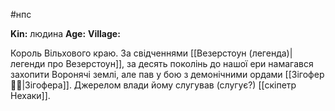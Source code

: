 #нпс

**Kin:** людина
**Age:** 
**Village:** 

Король Вільхового краю. За свідченнями [[Везерстоун (легенда)|легенди про Везерстоун]], за десять поколінь до нашої ери намагався захопити Воронячі землі, але пав у бою з демонічними ордами [[Зігофер 🧟‍♂️|Зігофера]]. Джерелом влади йому слугував (слугує?) [[скіпетр Нехаки]].
